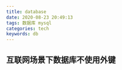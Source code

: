 ```yaml
---
title: database
date: 2020-08-23 20:49:13
tags: 数据库 mysql
categories: tech
keywords: db
---
```


## 互联网场景下数据库不使用外键

